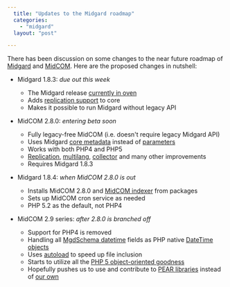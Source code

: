 ```yaml
---
  title: "Updates to the Midgard roadmap"
  categories: 
    - "midgard"
  layout: "post"

---
```

There has been discussion on some changes to the near future roadmap of [Midgard][1] and [MidCOM][2]. Here are the proposed changes in nutshell:

* Midgard 1.8.3: _due out this week_
  - The Midgard release [currently in oven][3]
  - Adds [replication support][13] to core
  - Makes it possible to run Midgard without legacy API

* MidCOM 2.8.0: _entering beta soon_
  - Fully legacy-free MidCOM (i.e. doesn't require legacy Midgard API)
  - Uses Midgard [core metadata][4] instead of [parameters][6]
  - Works with both PHP4 and PHP5
  - [Replication][7], [multilang][8], [collector][5] and many other improvements
  - Requires Midgard 1.8.3

* Midgard 1.8.4: _when MidCOM 2.8.0 is out_
  - Installs MidCOM 2.8.0 and [MidCOM indexer][9] from packages
  - Sets up MidCOM cron service as needed
  - PHP 5.2 as the default, not PHP4

* MidCOM 2.9 series: _after 2.8.0 is branched off_
  - Support for PHP4 is removed
  - Handling all [MgdSchema datetime][12] fields as PHP native [DateTime objects][10]
  - Uses [autoload][11] to speed up file inclusion
  - Starts to utilize all the [PHP 5 object-oriented goodness][14]
  - Hopefully pushes us to use and contribute to [PEAR libraries][15] instead of [our own][16]

[1]: http://www.midgard-project.org/
[2]: http://www.midgard-project.org/documentation/midcom
[3]: http://www.midgard-project.org/development/download/1-8-branch.html
[4]: http://www.midgard-project.org/documentation/mgdschema-metadata-object/
[5]: http://www.midgard-project.org/documentation/php-midgard_collector/
[6]: http://www.midgard-project.org/documentation/reference-oop-methods-parameter/
[7]: http://bergie.iki.fi/blog/more_work_on_midgard-s_replication_service/
[8]: http://www.midgard-project.org/documentation/building-multilingual-sites-with-midcom/
[9]: http://www.midgard-project.org/documentation/midcom-services-indexer-installation/
[10]: http://maetl.coretxt.net.nz/datetime-in-php
[11]: http://fi.php.net/autoload
[12]: http://www.midgard-project.org/documentation/mgdschema-file-properties/#a70f9107bb30b15ee9efca3ace76884d
[13]: http://www.midgard-project.org/documentation/php-midgard_replicator/
[14]: http://www.php.net/manual/en/language.oop5.php
[15]: http://pear.php.net/
[16]: http://www.midgard-project.org/documentation/midcom-purecode-components/
